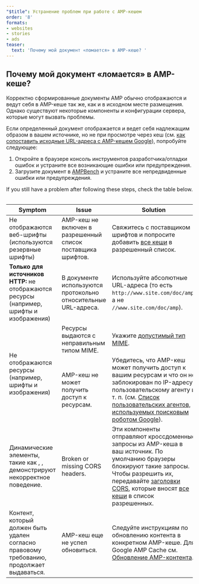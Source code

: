 ```yaml
---
"$title": Устранение проблем при работе с AMP-кешем
order: '8'
formats:
- websites
- stories
- ads
teaser:
  text: 'Почему мой документ «ломается» в AMP-кеше? '
---
```


<!--
This file is imported from https://github.com/ampproject/amphtml/blob/master/spec/amp-cache-debugging.md.
Please do not change this file.
If you have found a bug or an issue please
have a look and request a pull request there.
-->

## Почему мой документ «ломается» в AMP-кеше? <a name="why-is-my-doc-broken-on-an-amp-cache"></a>

Корректно сформированные документы AMP обычно отображаются и ведут себя в AMP-кеше так же, как и в исходном месте размещения. Однако существуют некоторые компоненты и конфигурации сервера, которые могут вызвать проблемы.

Если определенный документ отображается и ведет себя надлежащим образом в вашем источнике, но не при просмотре через кеш (см. [как сопоставить исходные URL-адреса с AMP-кешем Google](https://developers.google.com/amp/cache/overview#amp-cache-url-format)), попробуйте следующее:

1. Откройте в браузере консоль инструментов разработчика/отладки ошибок и устраните все возникающие ошибки или предупреждения.
2. Загрузите документ в [AMPBench](https://ampbench.appspot.com/) и устраните все непредвиденные ошибки или предупреждения.

If you still have a problem after following these steps, check the table below.

<table>
<table>
  <thead>
    <tr>
      <th width="30%">Symptom</th>
      <th width="30%">Issue</th>
      <th width="40%">Solution</th>
    </tr>
  </thead>
  <tbody>
    <tr>
      <td>Не отображаются веб-шрифты (используются резервные шрифты)</td>
      <td>AMP-кеш не включен в разрешенный список поставщика шрифтов.</td>
      <td>Свяжитесь с поставщиком шрифтов и попросите добавить <a href="https://amp.dev/documentation/guides-and-tutorials/learn/amp-caches-and-cors/amp-cors-requests#cors-security-in-amp">все кеши</a> в разрешенный список.</td>
    </tr>
    <tr>
      <td>
<strong>Только для источников HTTP:</strong> не отображаются ресурсы (например, шрифты и изображения)</td>
      <td>В документе используются протокольно относительные URL-адреса.</td>
      <td>Используйте абсолютные URL-адреса (то есть <code>http://www.site.com/doc/amp</code>, а не <code>//www.site.com/doc/amp</code>).</td>
    </tr>
    <tr>
      <td rowspan="2">Не отображаются ресурсы (например, шрифты и изображения)</td>
      <td>Ресурсы выдаются с неправильным типом MIME.</td>
      <td>Укажите <a href="https://github.com/ampproject/amphtml/blob/master/spec/amp-cache-guidelines.md#guidelines-accepted-mime-types">допустимый тип MIME</a>.</td>
    </tr>
    <tr>
      <td>AMP-кеш не может получить доступ к ресурсам.</td>
      <td>Убедитесь, что AMP-кеш может получить доступ к вашим ресурсам и что он не заблокирован по IP-адресу, пользовательскому агенту и т. п. (см. <a href="https://support.google.com/webmasters/answer/1061943?hl=en">Список пользовательских агентов, используемых поисковым роботом Google</a>).</td>
    </tr>
    <tr>
      <td>Динамические элементы, такие как <code><amp-form></amp-form></code>, <code><amp-list></amp-list></code>, демонстрируют некорректное поведение.</td>
      <td>Broken or missing CORS headers.</td>
      <td>Эти компоненты отправляют кроссдоменные запросы из AMP-кеша в ваш источник. По умолчанию браузеры блокируют такие запросы. Чтобы разрешить их, передавайте <a href="https://developer.mozilla.org/en-US/docs/Web/HTTP/Access_control_CORS">заголовки CORS</a>, которые вносят <a href="https://amp.dev/documentation/guides-and-tutorials/amp-cors-requests.html">все кеши</a> в список разрешенных.</td>
    </tr>
    <tr>
      <td>Контент, который должен быть удален согласно правовому требованию, продолжает выдаваться.</td>
      <td>AMP-кеш еще не успел обновиться.</td>
      <td>Следуйте инструкциям по обновлению контента в конкретном AMP-кеше. Для Google AMP Cache см. <a href="https://developers.google.com/amp/cache/update-cache">Обновление AMP-контента</a>.</td>
    </tr>
</tbody>
</table>

</table>
